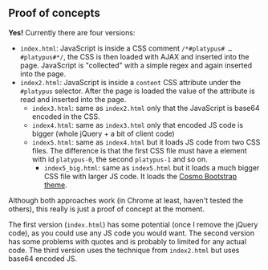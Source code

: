 ## Proof of concepts
**Yes!** Currently there are four versions:

- `index.html`: JavaScript is inside a CSS comment `/*#platypus# … #platypus#*/`, the CSS is then loaded with AJAX and inserted into the page. JavaScript is "collected" with a simple regex and again inserted into the page.
- `index2.html`: JavaScript is inside a `content` CSS attribute under the `#platypus` selector. After the page is loaded the value of the attribute is read and inserted into the page.
  - `index3.html`: same as `index2.html` only that the JavaScript is base64 encoded in the CSS.
  - `index4.html`: same as `index3.html` only that encoded JS code is bigger (whole jQuery + a bit of client code)
  - `index5.html`: same as `index4.html` but it loads JS code from two CSS files. The difference is that the first CSS file must have a element with id `platypus-0`, the second `platypus-1` and so on.
  	- `index5_big.html`: same as `index5.html` but it loads a much bigger CSS file with larger JS code. It loads the [Cosmo Bootstrap theme](http://bootswatch.com/cosmo/).

Although both approaches work (in Chrome at least, haven't tested the others), this really is just a proof of concept at the moment.

The first version (`index.html`) has some potential (once I remove the jQuery code), as you could use any JS code you would want. The second version has some problems with quotes and is probably to limited for any actual code. The third version uses the technique from `index2.html` but uses base64 encoded JS.